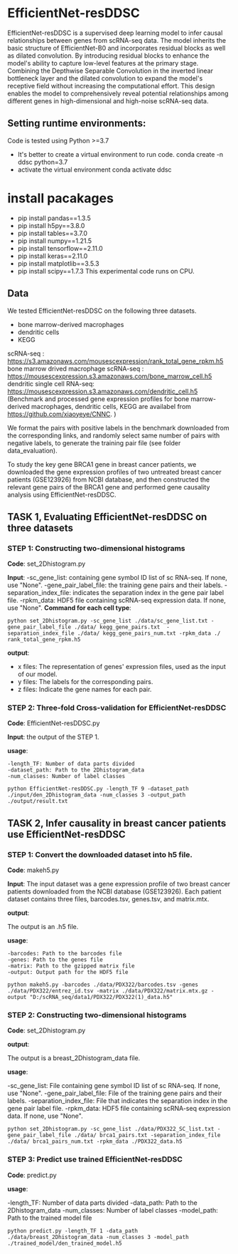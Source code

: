 ﻿# EfficientNet-resDDSC

EfficientNet-resDDSC is a supervised deep learning model to infer causal relationships between genes from scRNA-seq data. The model inherits the basic structure of EfficientNet-B0 and incorporates residual blocks as well as dilated convolution. By introducing residual blocks to enhance the model's ability to capture low-level features at the primary stage. Combining the Depthwise Separable Convolution in the inverted linear bottleneck layer and the dilated convolution to expand the model's receptive field without increasing the computational effort. This design enables the model to comprehensively reveal potential relationships among different genes in high-dimensional and high-noise scRNA-seq data.

## Setting runtime environments:
Code is tested using Python >=3.7
- It's better to create a virtual environment to run code.
conda create -n ddsc python=3.7 
- activate the virtual environment 
conda activate ddsc 
# install pacakages
- pip install pandas==1.3.5   
- pip install h5py==3.8.0  
- pip install tables==3.7.0  
- pip install numpy==1.21.5
- pip install tensorflow==2.11.0
- pip install keras==2.11.0
- pip install matplotlib==3.5.3
- pip install scipy==1.7.3
This experimental code runs on CPU.

## Data

We tested EfficientNet-resDDSC on the following three datasets.
- bone marrow-derived macrophages  
- dendritic cells 
- KEGG

scRNA-seq : 
    https://s3.amazonaws.com/mousescexpression/rank_total_gene_rpkm.h5
bone marrow drived macrophage scRNA-seq : 
    https://mousescexpression.s3.amazonaws.com/bone_marrow_cell.h5
dendritic single cell RNA-seq:
    https://mousescexpression.s3.amazonaws.com/dendritic_cell.h5
(Benchmark and processed gene expression profiles for bone marrow-derived macrophages, dendritic cells, KEGG are availabel from https://github.com/xiaoyeye/CNNC. )

We format the pairs with positive labels in the benchmark downloaded from the corresponding links, and randomly select same number of pairs with negative labels, to generate the training pair file (see folder data_evaluation).

To study the key gene BRCA1 gene in breast cancer patients, we downloaded the gene expression profiles of two untreated breast cancer patients (GSE123926) from NCBI database, and then constructed the relevant gene pairs of the BRCA1 gene and performed gene causality analysis using EfficientNet-resDDSC.


## TASK 1, Evaluating EfficientNet-resDDSC on three datasets

### STEP 1: Constructing two-dimensional histograms

**Code**: set_2Dhistogram.py

**Input**:
-sc_gene_list: containing gene symbol ID list of sc RNA-seq. If none, use "None".
-gene_pair_label_file: the training gene pairs and their labels.
-separation_index_file:  indicates the separation index in the gene pair label file.
-rpkm_data: HDF5 file containing scRNA-seq expression data. If none, use "None".
**Command for each cell type**:
```
python set_2Dhistogram.py -sc_gene_list ./data/sc_gene_list.txt -gene_pair_label_file ./data/ kegg_gene_pairs.txt  -separation_index_file ./data/ kegg_gene_pairs_num.txt -rpkm_data ./ rank_total_gene_rpkm.h5
```

**output**:

- x files: The representation of genes' expression files, used as the input of our model.
- y files: The labels for the corresponding pairs.
- z files: Indicate the gene names for each pair.


### STEP 2: Three-fold Cross-validation for EfficientNet-resDDSC

**Code**: EfficientNet-resDDSC.py

**Input**: the output of the STEP 1.

**usage**:

```
-length_TF: Number of data parts divided
-dataset_path: Path to the 2Dhistogram_data
-num_classes: Number of label classes

python EfficientNet-resDDSC.py -length_TF 9 -dataset_path ./input/den_2Dhistogram_data -num_classes 3 -output_path ./output/result.txt 

```

## TASK 2, Infer causality in breast cancer patients use EfficientNet-resDDSC

### STEP 1: Convert the downloaded dataset into h5 file. 

**Code**: makeh5.py

**Input**: 
The input dataset was a gene expression profile of two breast cancer patients downloaded from the NCBI database (GSE123926). Each patient dataset contains three files, barcodes.tsv, genes.tsv, and matrix.mtx.

**output**: 

The output is an .h5 file.

**usage**:

```
-barcodes: Path to the barcodes file
-genes: Path to the genes file
-matrix: Path to the gzipped matrix file
-output: Output path for the HDF5 file

python makeh5.py -barcodes ./data/PDX322/barcodes.tsv -genes ./data/PDX322/entrez_id.tsv -matrix ./data/PDX322/matrix.mtx.gz -output "D:/scRNA_seq/data1/PDX322/PDX322(1)_data.h5" 

```

### STEP 2: Constructing two-dimensional histograms

**Code**: set_2Dhistogram.py

**output**: 

The output is a breast_2Dhistogram_data file.

**usage**:

-sc_gene_list: File containing gene symbol ID list of sc RNA-seq. If none, use "None".
-gene_pair_label_file: File of the training gene pairs and their labels.
-separation_index_file: File that indicates the separation index in the gene pair label file.
-rpkm_data: HDF5 file containing scRNA-seq expression data. If none, use "None".

```
python set_2Dhistogram.py -sc_gene_list ./data/PDX322_SC_list.txt -gene_pair_label_file ./data/ brca1_pairs.txt -separation_index_file ./data/ brca1_pairs_num.txt -rpkm_data ./PDX322_data.h5
```

### STEP 3: Predict use trained EfficientNet-resDDSC

**Code**: predict.py

**usage**:

-length_TF: Number of data parts divided
-data_path: Path to the 2Dhistogram_data
-num_classes: Number of label classes
-model_path: Path to the trained model file
```
python predict.py -length_TF 1 -data_path ./data/breast_2Dhistogram_data -num_classes 3 -model_path ./trained_model/den_trained_model.h5
```
